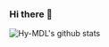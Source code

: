 ### Hi there 👋



![Hy-MDL's github stats](https://github-readme-stats.vercel.app/api?username=Hy-MDL&show_icons=true)

